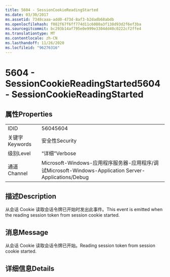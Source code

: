 ```yaml
---
title: 5604 - SessionCookieReadingStarted
ms.date: 03/30/2017
ms.assetid: 7348caaa-add0-473d-8af3-b2dadb68abdb
ms.openlocfilehash: f082f67f6ff774d11c6080a3f138d93d2f6ef3ba
ms.sourcegitcommit: bc293b14af795e0e999e3304dd40c0222cf2ffe4
ms.translationtype: MT
ms.contentlocale: zh-CN
ms.lasthandoff: 11/26/2020
ms.locfileid: "96276316"
---
```

# <a name="5604---sessioncookiereadingstarted"></a><span data-ttu-id="cd645-102">5604 - SessionCookieReadingStarted</span><span class="sxs-lookup"><span data-stu-id="cd645-102">5604 - SessionCookieReadingStarted</span></span>

## <a name="properties"></a><span data-ttu-id="cd645-103">属性</span><span class="sxs-lookup"><span data-stu-id="cd645-103">Properties</span></span>  
  
|||  
|-|-|  
|<span data-ttu-id="cd645-104">ID</span><span class="sxs-lookup"><span data-stu-id="cd645-104">ID</span></span>|<span data-ttu-id="cd645-105">5604</span><span class="sxs-lookup"><span data-stu-id="cd645-105">5604</span></span>|  
|<span data-ttu-id="cd645-106">关键字</span><span class="sxs-lookup"><span data-stu-id="cd645-106">Keywords</span></span>|<span data-ttu-id="cd645-107">安全性</span><span class="sxs-lookup"><span data-stu-id="cd645-107">Security</span></span>|  
|<span data-ttu-id="cd645-108">级别</span><span class="sxs-lookup"><span data-stu-id="cd645-108">Level</span></span>|<span data-ttu-id="cd645-109">“详细”</span><span class="sxs-lookup"><span data-stu-id="cd645-109">Verbose</span></span>|  
|<span data-ttu-id="cd645-110">通道</span><span class="sxs-lookup"><span data-stu-id="cd645-110">Channel</span></span>|<span data-ttu-id="cd645-111">Microsoft-Windows-应用程序服务器-应用程序/调试</span><span class="sxs-lookup"><span data-stu-id="cd645-111">Microsoft-Windows-Application Server-Applications/Debug</span></span>|  
  
## <a name="description"></a><span data-ttu-id="cd645-112">描述</span><span class="sxs-lookup"><span data-stu-id="cd645-112">Description</span></span>  

 <span data-ttu-id="cd645-113">从会话 Cookie 读取会话令牌已开始时发出此事件。</span><span class="sxs-lookup"><span data-stu-id="cd645-113">This event is emitted when the reading session token from session cookie started.</span></span>  
  
## <a name="message"></a><span data-ttu-id="cd645-114">消息</span><span class="sxs-lookup"><span data-stu-id="cd645-114">Message</span></span>  

 <span data-ttu-id="cd645-115">从会话 Cookie 读取会话令牌已开始。</span><span class="sxs-lookup"><span data-stu-id="cd645-115">Reading session token from session cookie started.</span></span>  
  
## <a name="details"></a><span data-ttu-id="cd645-116">详细信息</span><span class="sxs-lookup"><span data-stu-id="cd645-116">Details</span></span>
